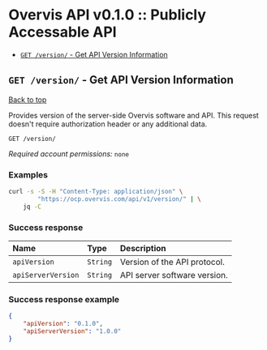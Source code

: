 <a name="top"></a>
# Overvis API v0.1.0 :: Publicly Accessable API

- [`GET /version/` - Get API Version Information](#Get-API-Version-Information)

## <a name='Get-API-Version-Information'></a> `GET /version/` - Get API Version Information
[Back to top](#top)

Provides version of the server-side Overvis software and API. This request doesn't require authorization header or any additional data.

```
GET /version/
```
*Required account permissions:* `none`

### Examples

```bash
curl -s -S -H "Content-Type: application/json" \
        "https://ocp.overvis.com/api/v1/version/" | \
    jq -C
```

### Success response

| Name     | Type       | Description                           |
|:---------|:-----------|:--------------------------------------|
| `apiVersion` | `String` | Version of the API protocol. |
| `apiServerVersion` | `String` | API server software version. |

### Success response example

```json
{
    "apiVersion": "0.1.0",
    "apiServerVersion": "1.0.0"
}
```



